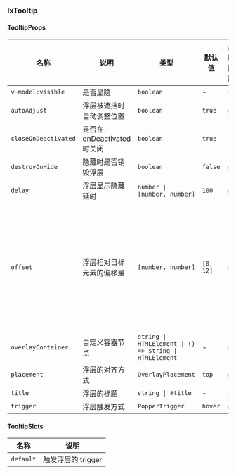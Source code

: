 
### IxTooltip

#### TooltipProps

| 名称 | 说明 | 类型  | 默认值 | 全局配置 | 备注 |
| --- | --- | --- | --- | --- | --- |
| `v-model:visible` | 是否显隐 | `boolean` | - | - | - |
| `autoAdjust` | 浮层被遮挡时自动调整位置 | `boolean` | `true` | ✅ | - |
| `closeOnDeactivated` | 是否在 [onDeactivated](https://cn.vuejs.org/api/composition-api-lifecycle.html#ondeactivated) 时关闭 | `boolean` | `true` | - | - |
| `destroyOnHide` | 隐藏时是否销毁浮层 | `boolean` | `false` | ✅ | - |
| `delay` | 浮层显示隐藏延时 | `number \| [number, number]` | `100` | ✅ | - |
| `offset` | 浮层相对目标元素的偏移量 | `[number, number]` | `[0, 12]` | ✅ | 第一个元素是水平偏移量，第二个元素是垂直偏移量 |
| `overlayContainer` | 自定义容器节点 | `string \| HTMLElement \| () => string \| HTMLElement` | - | ✅ | - |
| `placement` | 浮层的对齐方式 | `OverlayPlacement` | `top` | ✅ | - |
| `title` | 浮层的标题 | `string \| #title` | - | - | - |
| `trigger` | 浮层触发方式 | `PopperTrigger` | `hover` | ✅ | - |

#### TooltipSlots

| 名称 | 说明 |
| --- | --- |
| `default` | 触发浮层的 trigger |

